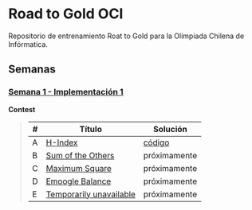 # Road to Gold OCI
Repositorio de entrenamiento Roat to Gold para la Olímpiada Chilena de Infórmatica.

## Semanas

### [Semana 1 - Implementación 1](https://github.com/matiasfernandez1/Road-to-Gold-OCI/tree/main/Clases/Semana%201)
**Contest**
>\# | Título | Solución
>------------ | ------------ | -------------
>A | [H-Index](https://vjudge.net/contest/437901#problem/A) | [código](https://github.com/matiasfernandez1/Road-to-Gold-OCI/blob/main/Clases/Semana%201/A%20-%20H-Index.cpp)
>B | [Sum of the Others](https://vjudge.net/contest/437901#problem/B)  | próximamente
>C | [Maximum Square](https://vjudge.net/contest/437901#problem/C) | próximamente
>D | [Emoogle Balance](https://vjudge.net/contest/437901#problem/D) | próximamente
>E | [Temporarily unavailable](https://vjudge.net/contest/437901#problem/E) | próximamente